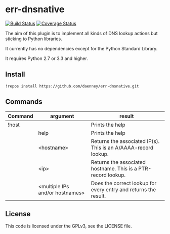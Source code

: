 # err-dnsnative

[![Build Status](https://travis-ci.org/daenney/err-dnsnative.png)](https://travis-ci.org/daenney/err-dnsnative)
[![Coverage Status](https://coveralls.io/repos/daenney/err-dnsnative/badge.png)](https://coveralls.io/r/daenney/err-dnsnative)

The aim of this plugin is to implement all kinds of DNS lookup actions but
sticking to Python libraries.

It currently has no dependencies except for the Python Standard Library.

It requires Python 2.7 or 3.3 and higher.

## Install

```
!repos install https://github.com/daenney/err-dnsnative.git
```

## Commands

| Command | argument                         | result                                                          |
|---------|----------------------------------|-----------------------------------------------------------------|
| !host   |                                  | Prints the help                                                 |
|         | help                             | Prints the help                                                 |
|         | \<hostname>                      | Returns the associated IP(s). This is an A/AAAA-record lookup.  |
|         | \<ip>                            | Returns the associated hostname. This is a PTR-record lookup.   |
|         | \<multiple IPs and/or hostnames> | Does the correct lookup for every entry and returns the result. |

## License

This code is licensed under the GPLv3, see the LICENSE file.
